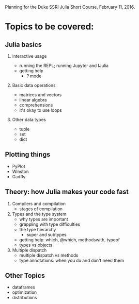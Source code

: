 Planning for the Duke SSRI Julia Short Course, February 11, 2016.

# Topics to be covered:
## Julia basics
1. Interactive usage
    - running the REPL; running Jupyter and IJulia
    - getting help
        - ? mode

1. Basic data operations
    - matrices and vectors
    - linear algebra
    - comprehensions
    - it's okay to use loops

1. Other data types
    - tuple
    - set
    - dict

## Plotting things
- PyPlot
- Winston
- Gadfly

## Theory: how Julia makes your code fast
1. Compilers and compilation
    - stages of compilation
2. Types and the type system
    - why types are important
    - grappling with type difficulties
    - the type hierarchy
        - super and subtypes
    - getting help: which, @which, methodswith, typeof
    - types vs objects
1. Multiple dispatch
    - multiple dispatch vs methods
    - type annotations: when you do and don't need them

## Other Topics
- dataframes
- optimization
- distributions
